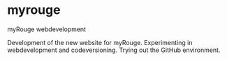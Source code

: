 # myrouge
myRouge webdevelopment

Development of the new website for myRouge. Experimenting in webdevelopment and codeversioning.
Trying out the GitHub environment.
